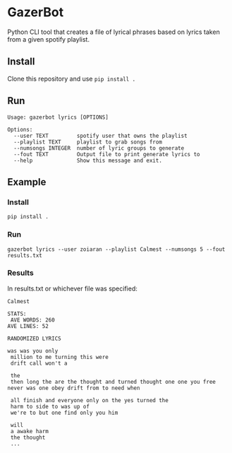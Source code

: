# GazerBot

Python CLI tool that creates a file of lyrical phrases based on lyrics taken from a given spotify playlist.

## Install
Clone this repository and use `pip install .`

## Run
```
Usage: gazerbot lyrics [OPTIONS]

Options:
  --user TEXT         spotify user that owns the playlist
  --playlist TEXT     playlist to grab songs from
  --numsongs INTEGER  number of lyric groups to generate
  --fout TEXT         Output file to print generate lyrics to
  --help              Show this message and exit.
```
## Example
### Install
`pip install .`
### Run
`gazerbot lyrics --user zoiaran --playlist Calmest --numsongs 5 --fout results.txt`
### Results
In results.txt or whichever file was specified:
```
Calmest

STATS:
 AVE WORDS: 260
AVE LINES: 52

RANDOMIZED LYRICS

was was you only 
 million to me turning this were 
 drift call won't a 
 
 the 
 then long the are the thought and turned thought one one you free never was one obey drift from to need when 
 
 all finish and everyone only on the yes turned the 
 harm to side to was up of 
 we're to but one find only you him 
 
 will 
 a awake harm 
 the thought 
 ...

```


